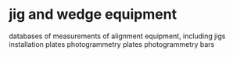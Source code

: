 # jig and wedge equipment
databases of measurements of alignment equipment, including
  jigs
  installation plates
  photogrammetry plates
  photogrammetry bars
